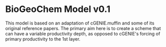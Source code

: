 # BioGeoChem Model v0.1

<p>
This model is based on an adaptation of cGENIE.muffin and some of its original reference papers. The primary aim here is to create a scheme that can have a variable productivity depth, as opposed to cGENIE's forcing of primary productivity to the 1st layer.
</p>